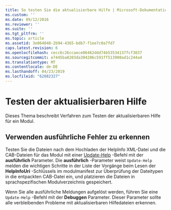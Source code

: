 ```yaml
---
title: So testen Sie die aktualisierbare Hilfe | Microsoft-Dokumentation
ms.custom: ''
ms.date: 09/12/2016
ms.reviewer: ''
ms.suite: ''
ms.tgt_pltfrm: ''
ms.topic: article
ms.assetid: 3e064048-2b94-4365-bdb7-f1ee7c0a7fd7
caps.latest.revision: 6
ms.openlocfilehash: cecc6c26ccaece06462ddd74b53534137fcf3037
ms.sourcegitcommit: e7445ba8203da304286c591ff513900ad1c244a4
ms.translationtype: MT
ms.contentlocale: de-DE
ms.lasthandoff: 04/23/2019
ms.locfileid: "62082327"
---
```

# <a name="how-to-test-updatable-help"></a>Testen der aktualisierbaren Hilfe

Dieses Thema beschreibt Verfahren zum Testen der aktualisierbaren Hilfe für ein Modul.

## <a name="using-verbose-to-detect-errors"></a>Verwenden ausführliche Fehler zu erkennen

Testen Sie die Dateien nach dem Hochladen der HelpInfo XML-Datei und die CAB-Dateien für das Modul mit einer [Update-Help](/powershell/module/Microsoft.PowerShell.Core/Update-Help) -Befehl mit der **ausführlich** Parameter. Die **ausführlich** -Parameter weist `Update-Help` melden die wichtigen Schritte in der Liste der Vorgänge beim Lesen der **HelpInfoUri** -Schlüssels im modulmanifest zur Überprüfung der Dateitypen in die entpackten CAB-Datei ein, und platzieren die Dateien in sprachspezifischen Modulverzeichnis gespeichert.

Wenn Sie alle ausführliche Meldungen aufgelöst werden, führen Sie eine `Update-Help` -Befehl mit der **Debuggen** Parameter. Dieser Parameter sollte alle verbleibenden Probleme mit aktualisierbaren Hilfedateien erkennen.